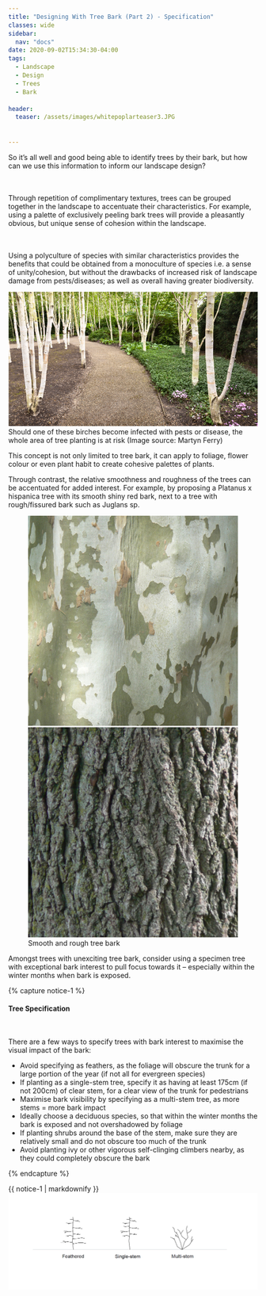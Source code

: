 ```yaml
---
title: "Designing With Tree Bark (Part 2) - Specification"
classes: wide
sidebar:
  nav: "docs"
date: 2020-09-02T15:34:30-04:00
tags:
  - Landscape
  - Design
  - Trees
  - Bark
  
header:
  teaser: /assets/images/whitepoplarteaser3.JPG
  
  
---
```

  
  
<p style="text-align: justify;">
  
So it’s all well and good being able to identify trees by their bark, but how can we use this information to inform our landscape design?

<br><br>
Through repetition of complimentary textures, trees can be grouped together in the landscape to accentuate their characteristics. For example, using a palette of exclusively peeling bark trees will provide a pleasantly obvious, but unique sense of cohesion within the landscape.

<br><br>
Using a polyculture of species with similar characteristics provides the benefits that could be obtained from a monoculture of species i.e. a sense of unity/cohesion, but without the drawbacks of increased risk of landscape damage from pests/diseases; as well as overall having greater biodiversity.

</p>

<img src="/assets/images/monoculture, Martyn Ferry.JPG" alt="">
<figcaption>Should one of these birches become infected with pests or disease, the whole area of tree planting is at risk (Image source: Martyn Ferry)</figcaption>

  
<p style="text-align: justify;">

This concept is not only limited to tree bark, it can apply to foliage, flower colour or even plant habit to create cohesive palettes of plants.

Through contrast, the relative smoothness and roughness of the trees can be accentuated for added interest. For example, by proposing a Platanus x hispanica tree with its smooth shiny red bark, next to a tree with rough/fissured bark such as Juglans sp.


</p>

<figure class="half">
    <a href="/assets/images/platanus x hispanica CC0.jpg"><img src="/assets/images/platanus x hispanica CC0.jpg"></a>
    <a href="/assets/images/Juglans nigra CC0.jpg"><img src="/assets/images/Juglans nigra CC0.jpg"></a>
    <figcaption>Smooth and rough tree bark </figcaption>
</figure>

<p style="text-align: justify;">

Amongst trees with unexciting tree bark, consider using a specimen tree with exceptional bark interest to pull focus towards it – especially within the winter months when bark is exposed.

</p>

{% capture notice-1 %}

#### Tree Specification

<br>

There are a few ways to specify trees with bark interest to maximise the visual impact of the bark:

* Avoid specifying as feathers, as the foliage will obscure the trunk for a large portion of the year (if not all for evergreen species)
* If planting as a single-stem tree, specify it as having at least 175cm (if not 200cm) of clear stem, for a clear view of the trunk for pedestrians
* Maximise bark visibility by specifying as a multi-stem tree, as more stems = more bark impact
* Ideally choose a deciduous species, so that within the winter months the bark is exposed and not overshadowed by foliage
* If planting shrubs around the base of the stem, make sure they are relatively small and do not obscure too much of the trunk 
* Avoid planting ivy or other vigorous self-clinging climbers nearby, as they could completely obscure the bark

{% endcapture %}

<div class="notice">
  {{ notice-1 | markdownify }}
</div>

<img src="/assets/images/treeform.PNG" alt="no-alignment">
